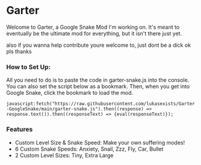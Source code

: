 # Garter
Welcome to Garter, a Google Snake Mod I'm working on. It's meant to eventually be the ultimate mod for everything, but it isn't there just yet.

also if you wanna help contribute youre welcome to, just dont be a dick ok pls thanks

### How to Set Up:
All you need to do is to paste the code in garter-snake.js into the console. You can also set the script below as a bookmark. Then, when you get into Google Snake, click the bookmark to load the mod.

`javascript:fetch("https://raw.githubusercontent.com/lukasexists/Garter-GoogleSnake/main/garter-snake.js").then((response) => response.text()).then((responseText) => {eval(responseText)});`

### Features
 - Custom Level Size & Snake Speed: Make your own suffering modes!
 - 6 Custom Snake Speeds: Anxiety, Snail, Zzz, Fly, Car, Bullet
 - 2 Custom Level Sizes: Tiny, Extra Large
